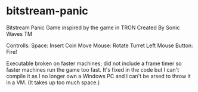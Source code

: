 # bitstream-panic
Bitstream Panic
Game inspired by the game in TRON
Created By Sonic Waves TM


Controlls: Space: Insert Coin Move Mouse: Rotate Turret Left Mouse Button: Fire!


Executable broken on faster machines; did not include a frame timer so faster machines run the game too fast. It's fixed in the code but I can't compile it as I no longer own a Windows PC and I can't be arsed to throw it in a VM. (It takes up too much space.)
